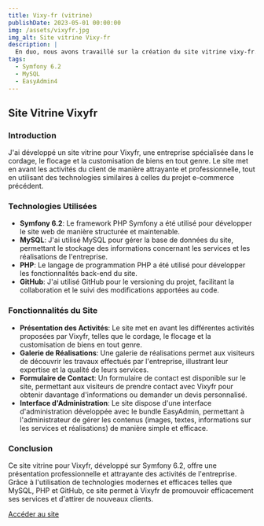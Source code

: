 ```yaml
---
title: Vixy-fr (vitrine)
publishDate: 2023-05-01 00:00:00
img: /assets/vixyfr.jpg
img_alt: Site vitrine Vixy-fr 
description: |
  En duo, nous avons travaillé sur la création du site vitrine vixy-fr. 
tags:
  - Symfony 6.2
  - MySQL
  - EasyAdmin4
---
```


## Site Vitrine Vixyfr

### Introduction

J'ai développé un site vitrine pour Vixyfr, une entreprise spécialisée dans le cordage, le flocage et la customisation de biens en tout genre. Le site met en avant les activités du client de manière attrayante et professionnelle, tout en utilisant des technologies similaires à celles du projet e-commerce précédent.

### Technologies Utilisées

* **Symfony 6.2**: Le framework PHP Symfony a été utilisé pour développer le site web de manière structurée et maintenable.
* **MySQL**: J'ai utilisé MySQL pour gérer la base de données du site, permettant le stockage des informations concernant les services et les réalisations de l'entreprise.
* **PHP**: Le langage de programmation PHP a été utilisé pour développer les fonctionnalités back-end du site.
* **GitHub**: J'ai utilisé GitHub pour le versioning du projet, facilitant la collaboration et le suivi des modifications apportées au code.

### Fonctionnalités du Site

* **Présentation des Activités**: Le site met en avant les différentes activités proposées par Vixyfr, telles que le cordage, le flocage et la customisation de biens en tout genre.
* **Galerie de Réalisations**: Une galerie de réalisations permet aux visiteurs de découvrir les travaux effectués par l'entreprise, illustrant leur expertise et la qualité de leurs services.
* **Formulaire de Contact**: Un formulaire de contact est disponible sur le site, permettant aux visiteurs de prendre contact avec Vixyfr pour obtenir davantage d'informations ou demander un devis personnalisé.
* **Interface d'Administration**: Le site dispose d'une interface d'administration développée avec le bundle EasyAdmin, permettant à l'administrateur de gérer les contenus (images, textes, informations sur les services et réalisations) de manière simple et efficace.

### Conclusion

Ce site vitrine pour Vixyfr, développé sur Symfony 6.2, offre une présentation professionnelle et attrayante des activités de l'entreprise. Grâce à l'utilisation de technologies modernes et efficaces telles que MySQL, PHP et GitHub, ce site permet à Vixyfr de promouvoir efficacement ses services et d'attirer de nouveaux clients.

<a href="https://vixy-fr.com/" target="_blank">Accéder au site</a>